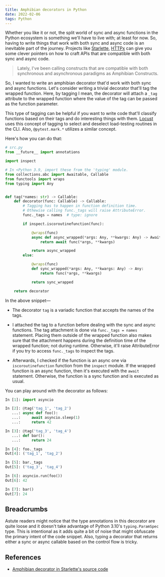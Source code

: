 ```yaml
---
title: Amphibian decorators in Python
date: 2022-02-06
tags: Python
---
```


Whether you like it or not, the split world of sync and async functions in the Python
ecosystem is something we'll have to live with; at least for now. So, having to write
things that work with both sync and async code is an inevitable part of the journey.
Projects like [Starlette](https://www.starlette.io/),
[HTTPx](https://www.python-httpx.org/) can give you some clever pointers on how to craft
APIs that are compatible with both sync and async code.

> Lately, I've been calling constructs that are compatible with both synchronous and
> asynchronous paradigms as Amphibian Constructs.

So, I wanted to write an amphibian decorator that'd work with both sync and async
functions. Let's consider writing a trivial decorator that'll tag the wrapped function.
Here, by tagging I mean, the decorator will attach a `_tag` attribute to the wrapped
function where the value of the tag can be passed as the function parameter.

This type of tagging can be helpful if you want to write code that'll classify functions
based on their tags and do interesting things with them.
[Locust](http://docs.locust.io/en/stable/api.html#locust.tag) uses this concept of
tagging to select and deselect load-testing routines in the CLI. Also,
`@pytest.mark.*` utilizes a similar concept.

Here's how you can do that:


```python
# src.py
from __future__ import annotations

import inspect

# In <Python 3.9, import these from the 'typing' module.
from collections.abc import Awaitable, Callable
from functools import wraps
from typing import Any


def tag(*names: str) -> Callable:
    def decorator(func: Callable) -> Callable:
        # Tagging has to happen in function definition time.
        # Othewise calling func._tags will raise AttributeError.
        func._tags = names  # type: ignore

        if inspect.iscoroutinefunction(func):

            @wraps(func)
            async def async_wrapped(*args: Any, **kwargs: Any) -> Awaitable:
                return await func(*args, **kwargs)

            return async_wrapped
        else:

            @wraps(func)
            def sync_wrapped(*args: Any, **kwargs: Any) -> Any:
                return func(*args, **kwargs)

            return sync_wrapped

    return decorator
```

In the above snippet—

* The decorator `tag` is a variadic function that accepts the names of the tags.

* I attached the tag to a function before dealing with the sync and async functions. The
tag attachment is done via `func._tags = names` statement. Placing them outside of the wrapped function also makes sure that the attachment happens during the definition time
of the wrapped function; not during runtime. Otherwise, it'll raise AttributeError if
you try to access `func._tags` to inspect the tags.

* Afterwards, I checked if the function is an async one via `iscoroutinefunction`
function from the `inspect` module. If the wrapped function is an async function, then
it's executed with the `await` statement. Otherwise, the function is a sync function and
is executed as usual.

You can play around with the decorator as follows:

```python
In [1]: import asyncio

In [2]: @tag('tag_1', 'tag_2')
   ...: async def foo():
   ...:     await asyncio.sleep(1)
   ...:     return 42

In [3]: @tag('tag_3', 'tag_4')
   ...: def bar():
   ...:     return 24

In [4]: foo._tags
Out[4]: ('tag_1', 'tag_2')

In [5]: bar._tags
Out[5]: ('tag_3', 'tag_4')

In [6]: asyncio.run(foo())
Out[6]: 42

In [7]: bar()
Out[7]: 24
```

## Breadcrumbs

Astute readers might notice that the type annotations in this decorator are quite loose
and it doesn't take advantage of Python 3.10's `typing.ParamSpec` type. This is
intentional as it adds quite a bit of noise that might obfuscate the primary intent of
the code snippet. Also, typing a decorator that returns either a sync or async callable
based on the control flow is tricky.

## References

* [Amphibian decorator in Starlette's source code](https://github.com/encode/starlette/blob/424351cb231c67798a65c091b0b7d42790f5e444/starlette/authentication.py#L19)
